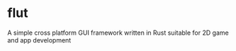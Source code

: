 # flut

A simple cross platform GUI framework written in Rust suitable for 2D game and app development
